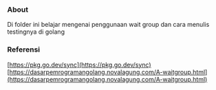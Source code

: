 ### About

Di folder ini belajar mengenai penggunaan wait group dan cara menulis testingnya di golang

### Referensi

[https://pkg.go.dev/sync](https://pkg.go.dev/sync)  
[https://dasarpemrogramangolang.novalagung.com/A-waitgroup.html](https://dasarpemrogramangolang.novalagung.com/A-waitgroup.html)